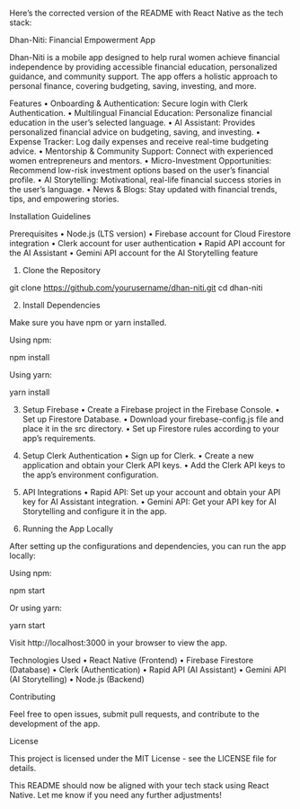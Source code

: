 Here’s the corrected version of the README with React Native as the tech stack:

Dhan-Niti: Financial Empowerment App

Dhan-Niti is a mobile app designed to help rural women achieve financial independence by providing accessible financial education, personalized guidance, and community support. The app offers a holistic approach to personal finance, covering budgeting, saving, investing, and more.

Features
	•	Onboarding & Authentication: Secure login with Clerk Authentication.
	•	Multilingual Financial Education: Personalize financial education in the user’s selected language.
	•	AI Assistant: Provides personalized financial advice on budgeting, saving, and investing.
	•	Expense Tracker: Log daily expenses and receive real-time budgeting advice.
	•	Mentorship & Community Support: Connect with experienced women entrepreneurs and mentors.
	•	Micro-Investment Opportunities: Recommend low-risk investment options based on the user’s financial profile.
	•	AI Storytelling: Motivational, real-life financial success stories in the user’s language.
	•	News & Blogs: Stay updated with financial trends, tips, and empowering stories.

Installation Guidelines

Prerequisites
	•	Node.js (LTS version)
	•	Firebase account for Cloud Firestore integration
	•	Clerk account for user authentication
	•	Rapid API account for the AI Assistant
	•	Gemini API account for the AI Storytelling feature

1. Clone the Repository

git clone https://github.com/yourusername/dhan-niti.git
cd dhan-niti

2. Install Dependencies

Make sure you have npm or yarn installed.

Using npm:

npm install

Using yarn:

yarn install

3. Setup Firebase
	•	Create a Firebase project in the Firebase Console.
	•	Set up Firestore Database.
	•	Download your firebase-config.js file and place it in the src directory.
	•	Set up Firestore rules according to your app’s requirements.

4. Setup Clerk Authentication
	•	Sign up for Clerk.
	•	Create a new application and obtain your Clerk API keys.
	•	Add the Clerk API keys to the app’s environment configuration.

5. API Integrations
	•	Rapid API: Set up your account and obtain your API key for AI Assistant integration.
	•	Gemini API: Get your API key for AI Storytelling and configure it in the app.

6. Running the App Locally

After setting up the configurations and dependencies, you can run the app locally:

Using npm:

npm start

Or using yarn:

yarn start

Visit http://localhost:3000 in your browser to view the app.

Technologies Used
	•	React Native (Frontend)
	•	Firebase Firestore (Database)
	•	Clerk (Authentication)
	•	Rapid API (AI Assistant)
	•	Gemini API (AI Storytelling)
	•	Node.js (Backend)

Contributing

Feel free to open issues, submit pull requests, and contribute to the development of the app.

License

This project is licensed under the MIT License - see the LICENSE file for details.

This README should now be aligned with your tech stack using React Native. Let me know if you need any further adjustments!
